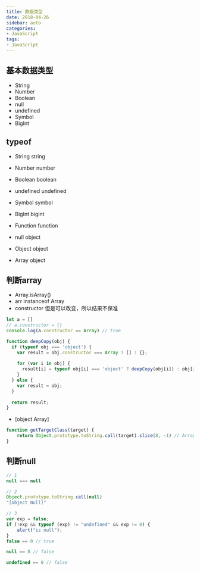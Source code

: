 ```yaml
---
title: 数据类型
date: 2018-04-26
sidebar: auto
categories:
- JavaScript
tags:
- JavaScript
---
```


##  基本数据类型
-   String
-   Number
-   Boolean
-   null
-   undefined
-   Symbol
-   BigInt

##  typeof
-   String      string
-   Number      number
-   Boolean     boolean
-   undefined   undefined
-   Symbol      symbol
-   BigInt      bigint
-   Function    function

-   null        object
-   Object      object
-   Array       object

##  判断array
-   Array.isArray()
-   arr instanceof Array
-   constructor 但是可以改变，所以结果不保准
```js
let a = []
// a.constructor = {}
console.log(a.constructor == Array) // true

function deepCopy(obj) {
  if (typeof obj === 'object') {
    var result = obj.constructor === Array ? [] : {};
    
    for (var i in obj) {
      result[i] = typeof obj[i] === 'object' ? deepCopy(obj[i]) : obj[i];
    }
  } else {
    var result = obj;
  }
  
  return result;
}
```
-   [object Array]
```js
function getTargetClass(target) {
    return Object.prototype.toString.call(target).slice(8, -1) // Array
}
```

##  判断null
```js
// 1
null === null

// 2
Object.prototype.toString.call(null)
"[object Null]"

// 3
var exp = false;
if (!exp && typeof (exp) != "undefined" && exp != 0) {
    alert("is null");
}
false == 0 // true

null == 0 // false

undefined == 0 // false
```
